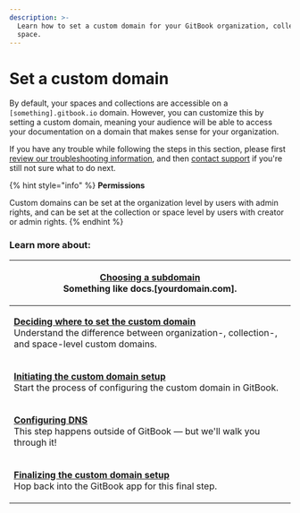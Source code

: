 ```yaml
---
description: >-
  Learn how to set a custom domain for your GitBook organization, collection, or
  space.
---
```


# Set a custom domain

By default, your spaces and collections are accessible on a `[something].gitbook.io` domain. However, you can customize this by setting a custom domain, meaning your audience will be able to access your documentation on a domain that makes sense for your organization.

If you have any trouble while following the steps in this section, please first [review our troubleshooting information](troubleshooting.md), and then [contact support](../../troubleshooting/support.md) if you're still not sure what to do next.

{% hint style="info" %}
**Permissions**

Custom domains can be set at the organization level by users with admin rights, and can be set at the collection or space level by users with creator or admin rights.
{% endhint %}

### Learn more about:

| <p><strong></strong><a href="choose.md"><strong>Choosing a subdomain</strong></a><strong></strong><br><strong></strong>Something like docs.[yourdomain.com].</p>                                                                              |
| --------------------------------------------------------------------------------------------------------------------------------------------------------------------------------------------------------------------------------------------- |
| <p><strong></strong><a href="location.md"><strong>Deciding where to set the custom domain</strong></a><strong></strong><br><strong></strong>Understand the difference between organization-, collection-, and space-level custom domains.</p> |
| <p><strong></strong><a href="initiate/"><strong>Initiating the custom domain setup</strong></a><strong></strong><br><strong></strong>Start the process of configuring the custom domain in GitBook.</p>                                       |
| <p><strong></strong><a href="configure-dns.md"><strong>Configuring DNS</strong></a><strong></strong><br><strong></strong>This step happens outside of GitBook — but we'll walk you through it!</p>                                            |
| <p><strong></strong><a href="finalize.md"><strong>Finalizing the custom domain setup</strong></a><strong></strong><br><strong></strong>Hop back into the GitBook app for this final step.</p>                                                 |
